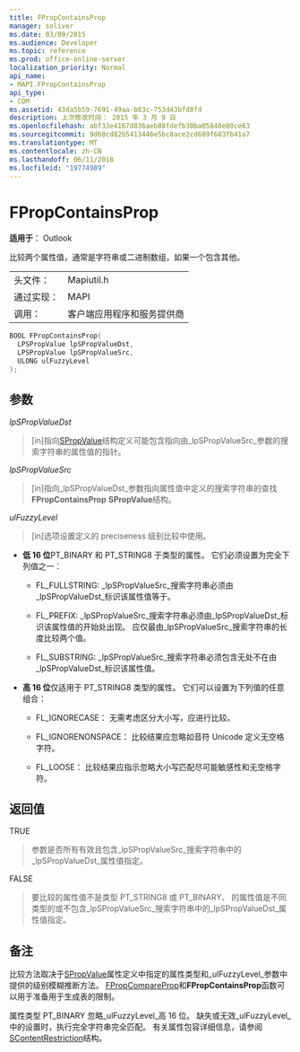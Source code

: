 ```yaml
---
title: FPropContainsProp
manager: soliver
ms.date: 03/09/2015
ms.audience: Developer
ms.topic: reference
ms.prod: office-online-server
localization_priority: Normal
api_name:
- MAPI.FPropContainsProp
api_type:
- COM
ms.assetid: 43da5b59-7691-49aa-b83c-753d43bfd8fd
description: 上次修改时间： 2015 年 3 月 9 日
ms.openlocfilehash: abf33e4167d836aeb88fdefb30ba05840e80ce63
ms.sourcegitcommit: 9d60cd82b5413446e5bc8ace2cd689f683fb41a7
ms.translationtype: MT
ms.contentlocale: zh-CN
ms.lasthandoff: 06/11/2018
ms.locfileid: "19774989"
---
```

# <a name="fpropcontainsprop"></a>FPropContainsProp

**适用于**： Outlook 
  
比较两个属性值，通常是字符串或二进制数组，如果一个包含其他。 
  
|||
|:-----|:-----|
|头文件：  <br/> |Mapiutil.h  <br/> |
|通过实现：  <br/> |MAPI  <br/> |
|调用：  <br/> |客户端应用程序和服务提供商  <br/> |
   
```cpp
BOOL FPropContainsProp(
  LPSPropValue lpSPropValueDst,
  LPSPropValue lpSPropValueSrc,
  ULONG ulFuzzyLevel
);
```

## <a name="parameters"></a>参数

_lpSPropValueDst_
  
> [in]指向[SPropValue](spropvalue.md)结构定义可能包含指向由_lpSPropValueSrc_参数的搜索字符串的属性值的指针。 
    
_lpSPropValueSrc_
  
> [in]指向_lpSPropValueDst_参数指向属性值中定义的搜索字符串的查找**FPropContainsProp** **SPropValue**结构。 
    
_ulFuzzyLevel_
  
> [in]选项设置定义的 preciseness 级别比较中使用。 

  - **低 16 位**PT_BINARY 和 PT_STRING8 于类型的属性。 它们必须设置为完全下列值之一：
      
    - FL_FULLSTRING: _lpSPropValueSrc_搜索字符串必须由_lpSPropValueDst_标识该属性值等于。
        
    - FL_PREFIX: _lpSPropValueSrc_搜索字符串必须由_lpSPropValueDst_标识该属性值的开始处出现。 应仅最由_lpSPropValueSrc_搜索字符串的长度比较两个值。 
        
    - FL_SUBSTRING: _lpSPropValueSrc_搜索字符串必须包含无处不在由_lpSPropValueDst_标识该属性值。 
      
  - **高 16 位**仅适用于 PT_STRING8 类型的属性。 它们可以设置为下列值的任意组合：
    
    - FL_IGNORECASE： 无需考虑区分大小写，应进行比较。 
        
    - FL_IGNORENONSPACE： 比较结果应忽略如音符 Unicode 定义无空格字符。 
        
    - FL_LOOSE： 比较结果应指示忽略大小写匹配尽可能敏感性和无空格字符。
    
## <a name="return-value"></a>返回值

TRUE 
  
> 参数是否所有有效且包含_lpSPropValueSrc_搜索字符串中的_lpSPropValueDst_属性值指定。 
    
FALSE 
  
> 要比较的属性值不是类型 PT_STRING8 或 PT_BINARY、 的属性值是不同类型的或不包含_lpSPropValueSrc_搜索字符串中的_lpSPropValueDst_属性值指定。 
    
## <a name="remarks"></a>备注

比较方法取决于[SPropValue](spropvalue.md)属性定义中指定的属性类型和_ulFuzzyLevel_参数中提供的级别模糊推断方法。 [FPropCompareProp](fpropcompareprop.md)和**FPropContainsProp**函数可以用于准备用于生成表的限制。 
  
属性类型 PT_BINARY 忽略_ulFuzzyLevel_高 16 位。 缺失或无效_ulFuzzyLevel_中的设置时，执行完全字符串完全匹配。 有关属性包容详细信息，请参阅[SContentRestriction](scontentrestriction.md)结构。 
  

